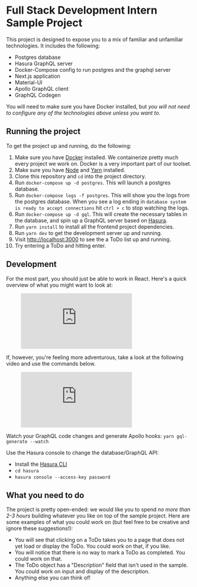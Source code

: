 # Full Stack Development Intern Sample Project

This project is designed to expose you to a mix of familiar and unfamiliar technologies. It includes the following:

- Postgres database
- Hasura GraphQL server
- Docker-Compose config to run postgres and the graphql server
- Next.js application
- Material-UI
- Apollo GraphQL client
- GraphQL Codegen

You will need to make sure you have Docker installed, but _you will not need to configure any of the technologies above unless you want to_.

## Running the project

To get the project up and running, do the following:

1. Make sure you have [Docker](https://docs.docker.com/get-docker/) installed. We containerize pretty much every project we work on. Docker is a very important part of our toolset.
2. Make sure you have [Node](https://nodejs.org/en/download/) and [Yarn](https://classic.yarnpkg.com/en/docs/install/) installed.
3. Clone this repository and `cd` into the project directory.
4. Run `docker-compose up -d postgres`. This will launch a postgres database. 
5. Run `docker-compose logs -f postgres`. This will show you the logs from the postgres database. When you see a log ending in `database system is ready to accept connections` hit `ctrl + c` to stop watching the logs.
6. Run `docker-compose up -d gql`. This will create the necessary tables in the database, and spin up a GraphQL server based on [Hasura](https://hasura.io/).
7. Run `yarn install` to install all the frontend project dependencies.
8. Run `yarn dev` to get the development server up and running.
9. Visit [http://localhost:3000](http://localhost:3000) to see the a ToDo list up and running.
10. Try entering a ToDo and hitting enter.

## Development

For the most part, you should just be able to work in React. Here's a quick overview of what you might want to look at:

<!-- blank line -->
<figure class="video_container">
  <iframe src="https://www.youtube.com/embed/_6r900fmMGI" frameborder="0" allowfullscreen="true"> </iframe>
</figure>
<!-- blank line -->

If, however, you're feeling more adventurous, take a look at the following video and use the commands below.

<!-- blank line -->
<figure class="video_container">
  <iframe src="https://www.youtube.com/embed/-6yJGwgKCEI" frameborder="0" allowfullscreen="true"> </iframe>
</figure>
<!-- blank line -->

Watch your GraphQL code changes and generate Apollo hooks: 
`yarn gql-generate --watch`

Use the Hasura console to change the database/GraphQL API:
- Install the [Hasura CLI](https://hasura.io/docs/1.0/graphql/core/hasura-cli/install-hasura-cli.html)
- `cd hasura`
- `hasura console --access-key password`

## What you need to do

The project is pretty open-ended: we would like you to spend _no more than 2-3 hours_ building whatever you like on top of the sample project. Here are some examples of what you could work on (but feel free to be creative and ignore these suggestions!):

- You will see that clicking on a ToDo takes you to a page that does not yet load or display the ToDo. You could work on that, if you like.
- You will notice that there is no way to mark a ToDo as completed. You could work on that.
- The ToDo object has a "Description" field that isn't used in the sample. You could work on input and display of the description.
- Anything else you can think of!

